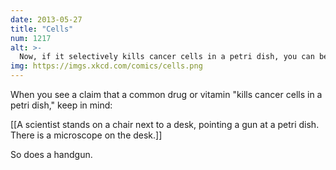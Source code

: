 ```yaml
---
date: 2013-05-27
title: "Cells"
num: 1217
alt: >-
  Now, if it selectively kills cancer cells in a petri dish, you can be sure it's at least a great breakthrough for everyone suffering from petri dish cancer.
img: https://imgs.xkcd.com/comics/cells.png
---
```

When you see a claim that a common drug or vitamin "kills cancer cells in a petri dish," keep in mind:

[[A scientist stands on a chair next to a desk, pointing a gun at a petri dish. There is a microscope on the desk.]]

So does a handgun.

